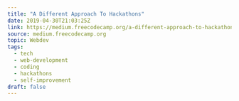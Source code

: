 ```yaml
---
title: "A Different Approach To Hackathons"
date: 2019-04-30T21:03:25Z
link: https://medium.freecodecamp.org/a-different-approach-to-hackathons-b88960d9cb79?source=rss----336d898217ee---4
source: medium.freecodecamp.org
topic: Webdev
tags:
  - tech
  - web-development
  - coding
  - hackathons
  - self-improvement
draft: false
---
```

